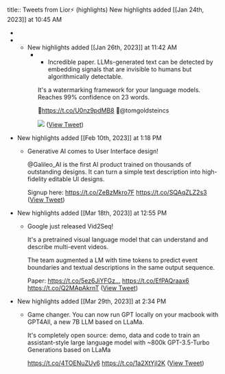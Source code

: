 title:: Tweets from Lior⚡ (highlights)
New highlights added [[Jan 24th, 2023]] at 10:45 AM

-
- * New highlights added [[Jan 26th, 2023]] at 11:42 AM
	- * Incredible paper. LLMs-generated text can be detected by embedding signals that are invisible to humans but algorithmically detectable.
	  
	  It's a watermarking framework for your language models.
	  Reaches 99% confidence on 23 words.
	  
	  📄https://t.co/U0nz9pdMB8 
	  🧠@tomgoldsteincs 
	  
	  ![](https://pbs.twimg.com/media/FnWw82PXgAEe584.jpg) ([View Tweet](https://twitter.com/AlphaSignalAI/status/1618394448769216513))
- New highlights added [[Feb 10th, 2023]] at 1:18 PM
	- Generative AI comes to User Interface design!
	  
	  @Galileo_AI is the first AI product trained on thousands of outstanding designs. It can turn a simple text description into high-fidelity editable UI designs.
	  
	  Signup here: https://t.co/ZeBzMkro7F https://t.co/SQAqZLZ2s3 ([View Tweet](https://twitter.com/AlphaSignalAI/status/1623707730367086595))
- New highlights added [[Mar 18th, 2023]] at 12:55 PM
	- Google just released Vid2Seq!
	  
	  It's a pretrained visual language model that can understand and describe multi-event videos.
	  
	  The team augmented a LM with time tokens to predict event boundaries and textual descriptions in the same output sequence.
	  
	  Paper: https://t.co/5ez6JiYFGz… https://t.co/EfPAQraax6 https://t.co/Q2MApAkrnT ([View Tweet](https://twitter.com/AlphaSignalAI/status/1636794258693685276))
- New highlights added [[Mar 29th, 2023]] at 2:34 PM
	- Game changer. You can now run GPT locally on your macbook with GPT4All, a new 7B LLM based on LLaMa.
	  
	  It's completely open source:  demo, data and code to train an assistant-style large language model with ~800k GPT-3.5-Turbo Generations based on LLaMa
	  
	  https://t.co/4TOENuZUy6 https://t.co/1a2XtYjI2K ([View Tweet](https://twitter.com/AlphaSignalAI/status/1640873710717468674))